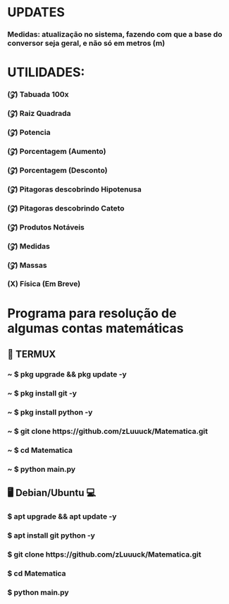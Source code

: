 <h1> UPDATES </h1>

<h3> Medidas: atualização no sistema, fazendo com que a base do conversor seja geral, e não só em metros (m) </h3>

<h1> UTILIDADES: </h1>

<h3> (𝓩) Tabuada 100x </h3>
<h3> (𝓩) Raiz Quadrada </h3>
<h3> (𝓩) Potencia </h3>
<h3> (𝓩) Porcentagem (Aumento) </h3>
<h3> (𝓩) Porcentagem (Desconto) </h3>
<h3> (𝓩) Pitagoras descobrindo Hipotenusa </h3>
<h3> (𝓩) Pitagoras descobrindo Cateto </h3>
<h3> (𝓩) Produtos Notáveis </h3>
<h3> (𝓩) Medidas </h3>
<h3> (𝓩) Massas </h3>
<h3> (X) Física (Em Breve) </h3>

<h1> Programa para resolução de algumas contas matemáticas</h1>

<h2> 📱 TERMUX </h2>

<h3> ~ $ pkg upgrade && pkg update -y </h>
<h3> ~ $ pkg install git -y </h3>
<h3> ~ $ pkg install python -y</h3>
<h3> ~ $ git clone https://github.com/zLuuuck/Matematica.git  </h3>
<h3> ~ $ cd Matematica </h3>
<h3> ~ $ python main.py </h3>

<h2> 🖥️ Debian/Ubuntu 💻 </h2>

<h3> $ apt upgrade && apt update -y </h3>
<h3> $ apt install git python -y </h3>
<h3> $ git clone https://github.com/zLuuuck/Matematica.git </h3>
<h3> $ cd Matematica </h3>
<h3> $ python main.py </h3>

